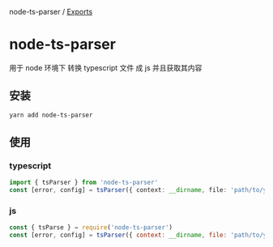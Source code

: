 node-ts-parser / [Exports](modules.md)

# node-ts-parser

用于 node 环境下 转换 typescript 文件 成 js 并且获取其内容

## 安装

```bash
yarn add node-ts-parser
```

## 使用

### typescript

```typescript
import { tsParser } from 'node-ts-parser'
const [error, config] = tsParser({ context: __dirname, file: 'path/to/yyl.config.ts' })
```

### js

```javascript
const { tsParse } = require('node-ts-parser')
const [error, config] = tsParser({ context: __dirname, file: 'path/to/yyl.config.ts' })
```
